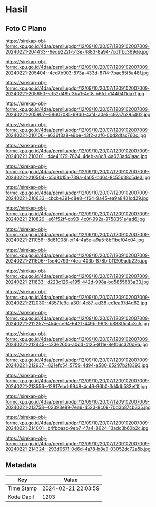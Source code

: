 # Hasil

## Foto C Plano

https://sirekap-obj-formc.kpu.go.id/4daa/pemilu/pdpr/12/09/10/20/07/1209102007009-20240221-204433--6ed9222f-513e-4883-8a94-7cd1fbc369de.jpg

https://sirekap-obj-formc.kpu.go.id/4daa/pemilu/pdpr/12/09/10/20/07/1209102007009-20240221-205404--4ed7b903-873a-433d-87f4-7bac85f5a48f.jpg

https://sirekap-obj-formc.kpu.go.id/4daa/pemilu/pdpr/12/09/10/20/07/1209102007009-20240221-205650--cf52d48b-3ba1-4ef8-b6fd-c14404f1da7f.jpg

https://sirekap-obj-formc.kpu.go.id/4daa/pemilu/pdpr/12/09/10/20/07/1209102007009-20240221-205907--58607085-69d0-4af4-a0e5-c97a7b295402.jpg

https://sirekap-obj-formc.kpu.go.id/4daa/pemilu/pdpr/12/09/10/20/07/1209102007009-20240221-210106--e636f3a8-e9be-43f2-aaf6-0bd2dfac760c.jpg

https://sirekap-obj-formc.kpu.go.id/4daa/pemilu/pdpr/12/09/10/20/07/1209102007009-20240221-210301--d4e41179-7824-4deb-a8c8-4a623ad41aac.jpg

https://sirekap-obj-formc.kpu.go.id/4daa/pemilu/pdpr/12/09/10/20/07/1209102007009-20240221-210504--b5d8b15a-739a-4a05-bd64-8c55b38c5de3.jpg

https://sirekap-obj-formc.kpu.go.id/4daa/pemilu/pdpr/12/09/10/20/07/1209102007009-20240221-210633--cbcbe391-c8e8-4f64-9a45-ea9a8401cd29.jpg

https://sirekap-obj-formc.kpu.go.id/4daa/pemilu/pdpr/12/09/10/20/07/1209102007009-20240221-210820--e61f52ff-cb93-4c0f-992a-9758351e4ad6.jpg

https://sirekap-obj-formc.kpu.go.id/4daa/pemilu/pdpr/12/09/10/20/07/1209102007009-20240221-211056--8d61008f-ef14-4a5e-a9a5-8bf1bef04c04.jpg

https://sirekap-obj-formc.kpu.go.id/4daa/pemilu/pdpr/12/09/10/20/07/1209102007009-20240221-211606--15e40793-74ec-403b-878b-0f1209adb225.jpg

https://sirekap-obj-formc.kpu.go.id/4daa/pemilu/pdpr/12/09/10/20/07/1209102007009-20240221-211833--d223c126-e195-442d-998a-bd5855683a33.jpg

https://sirekap-obj-formc.kpu.go.id/4daa/pemilu/pdpr/12/09/10/20/07/1209102007009-20240221-212030--4357fe9c-a30f-4c87-ad38-ec1ca97d4d62.jpg

https://sirekap-obj-formc.kpu.go.id/4daa/pemilu/pdpr/12/09/10/20/07/1209102007009-20240221-212257--454ece94-6421-449b-96f8-b888f5c4c3c5.jpg

https://sirekap-obj-formc.kpu.go.id/4daa/pemilu/pdpr/12/09/10/20/07/1209102007009-20240221-212445--c23e260b-a0dd-4125-811e-8efb6c320d9a.jpg

https://sirekap-obj-formc.kpu.go.id/4daa/pemilu/pdpr/12/09/10/20/07/1209102007009-20240221-212937--821efc54-5759-4d94-a580-65297b2f8393.jpg

https://sirekap-obj-formc.kpu.go.id/4daa/pemilu/pdpr/12/09/10/20/07/1209102007009-20240221-213556--12817ebd-9948-4c46-96b0-3d4db583ef1f.jpg

https://sirekap-obj-formc.kpu.go.id/4daa/pemilu/pdpr/12/09/10/20/07/1209102007009-20240221-213758--02393e89-7ea9-4523-8c09-70d3b874b335.jpg

https://sirekap-obj-formc.kpu.go.id/4daa/pemilu/pdpr/12/09/10/20/07/1209102007009-20240221-214001--b4fbbaac-9eb7-47a4-8624-13adc3b60b2c.jpg

https://sirekap-obj-formc.kpu.go.id/4daa/pemilu/pdpr/12/09/10/20/07/1209102007009-20240221-214324--293d0671-0d6d-4a78-b8e0-03052dc72a5b.jpg


## Metadata

| Key        | Value               |
| ---------- | ------------------- |
| Time Stamp | 2024-02-21 22:03:59 |
| Kode Dapil | 1203                |




